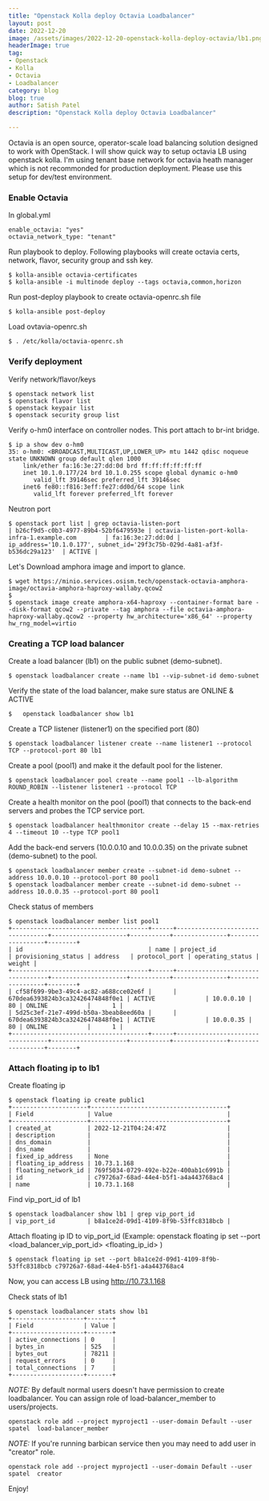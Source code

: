 ```yaml
---
title: "Openstack Kolla deploy Octavia Loadbalancer"
layout: post
date: 2022-12-20
image: /assets/images/2022-12-20-openstack-kolla-deploy-octavia/lb1.png
headerImage: true
tag:
- Openstack
- Kolla
- Octavia
- Loadbalancer
category: blog
blog: true
author: Satish Patel
description: "Openstack Kolla deploy Octavia Loadbalancer"

---
```


Octavia is an open source, operator-scale load balancing solution designed to work with OpenStack. I will show quick way to setup octavia LB using openstack kolla. I'm using tenant base network for octavia heath manager which is not recommonded for production deployment. Please use this setup for dev/test environment. 

### Enable Octavia 

In global.yml 

```
enable_octavia: "yes"
octavia_network_type: "tenant"
```

Run playbook to deploy. Following playbooks will create octavia certs, network, flavor, security group and ssh key.

```
$ kolla-ansible octavia-certificates
$ kolla-ansible -i multinode deploy --tags octavia,common,horizon
```

Run post-deploy playbook to create octavia-openrc.sh file

```
$ kolla-ansible post-deploy 
```

Load ovtavia-openrc.sh

```
$ . /etc/kolla/octavia-openrc.sh
```

### Verify deployment

Verify network/flavor/keys

```
$ openstack network list
$ openstack flavor list
$ openstack keypair list
$ openstack security group list
```

Verify o-hm0 interface on controller nodes. This port attach to br-int bridge.

```
$ ip a show dev o-hm0
35: o-hm0: <BROADCAST,MULTICAST,UP,LOWER_UP> mtu 1442 qdisc noqueue state UNKNOWN group default qlen 1000
    link/ether fa:16:3e:27:dd:0d brd ff:ff:ff:ff:ff:ff
    inet 10.1.0.177/24 brd 10.1.0.255 scope global dynamic o-hm0
       valid_lft 39146sec preferred_lft 39146sec
    inet6 fe80::f816:3eff:fe27:dd0d/64 scope link
       valid_lft forever preferred_lft forever
```

Neutron port 

```
$ openstack port list | grep octavia-listen-port
| b26cf9d5-c0b3-4977-89b4-52bf6479593e | octavia-listen-port-kolla-infra-1.example.com        | fa:16:3e:27:dd:0d | ip_address='10.1.0.177', subnet_id='29f3c75b-029d-4a81-af3f-b536dc29a123'  | ACTIVE |
```

Let's Download amphora image and import to glance.

```
$ wget https://minio.services.osism.tech/openstack-octavia-amphora-image/octavia-amphora-haproxy-wallaby.qcow2
$
$ openstack image create amphora-x64-haproxy --container-format bare --disk-format qcow2 --private --tag amphora --file octavia-amphora-haproxy-wallaby.qcow2 --property hw_architecture='x86_64' --property hw_rng_model=virtio
```

### Creating a TCP load balancer

Create a load balancer (lb1) on the public subnet (demo-subnet).

```
$ openstack loadbalancer create --name lb1 --vip-subnet-id demo-subnet
```

Verify the state of the load balancer, make sure status are ONLINE & ACTIVE

```
$ 	openstack loadbalancer show lb1
```

Create a TCP listener (listener1) on the specified port (80) 

```
$ openstack loadbalancer listener create --name listener1 --protocol TCP --protocol-port 80 lb1
```

Create a pool (pool1) and make it the default pool for the listener.

```
$ openstack loadbalancer pool create --name pool1 --lb-algorithm ROUND_ROBIN --listener listener1 --protocol TCP
```

Create a health monitor on the pool (pool1) that connects to the back-end servers and probes the TCP service port.

```
$ openstack loadbalancer healthmonitor create --delay 15 --max-retries 4 --timeout 10 --type TCP pool1
```

Add the back-end servers (10.0.0.10 and 10.0.0.35) on the private subnet (demo-subnet) to the pool.

```
$ openstack loadbalancer member create --subnet-id demo-subnet --address 10.0.0.10 --protocol-port 80 pool1
$ openstack loadbalancer member create --subnet-id demo-subnet --address 10.0.0.35 --protocol-port 80 pool1
```

Check status of members

```
$ openstack loadbalancer member list pool1
+--------------------------------------+------+----------------------------------+---------------------+-----------+---------------+------------------+--------+
| id                                   | name | project_id                       | provisioning_status | address   | protocol_port | operating_status | weight |
+--------------------------------------+------+----------------------------------+---------------------+-----------+---------------+------------------+--------+
| cf58f699-9be3-49c4-ac82-a688cce02e6f |      | 670dea6393824b3ca32426474848f0e1 | ACTIVE              | 10.0.0.10 |            80 | ONLINE           |      1 |
| 5d25c3ef-21e7-499d-b50a-3beab8eed60a |      | 670dea6393824b3ca32426474848f0e1 | ACTIVE              | 10.0.0.35 |            80 | ONLINE           |      1 |
+--------------------------------------+------+----------------------------------+---------------------+-----------+---------------+------------------+--------+
```

### Attach floating ip to lb1

Create floating ip

```
$ openstack floating ip create public1
+---------------------+--------------------------------------+
| Field               | Value                                |
+---------------------+--------------------------------------+
| created_at          | 2022-12-21T04:24:47Z                 |
| description         |                                      |
| dns_domain          |                                      |
| dns_name            |                                      |
| fixed_ip_address    | None                                 |
| floating_ip_address | 10.73.1.168                          |
| floating_network_id | 769f5034-0729-492e-b22e-400ab1c6991b |
| id                  | c79726a7-68ad-44e4-b5f1-a4a443768ac4 |
| name                | 10.73.1.168                          |
```

Find vip_port_id of lb1

```
$ openstack loadbalancer show lb1 | grep vip_port_id
| vip_port_id         | b8a1ce2d-09d1-4109-8f9b-53ffc8318bcb |
```

Attach floating ip ID to vip_port_id (Example: openstack floating ip set \-\-port <load_balancer_vip_port_id> <floating_ip_id> )

```
$ openstack floating ip set --port b8a1ce2d-09d1-4109-8f9b-53ffc8318bcb c79726a7-68ad-44e4-b5f1-a4a443768ac4
```

Now, you can access LB using http://10.73.1.168

Check stats of lb1

```
$ openstack loadbalancer stats show lb1
+--------------------+-------+
| Field              | Value |
+--------------------+-------+
| active_connections | 0     |
| bytes_in           | 525   |
| bytes_out          | 78211 |
| request_errors     | 0     |
| total_connections  | 7     |
+--------------------+-------+
```

*NOTE:* By default normal users doesn't have permission to create loadbalancer. You can assign role of load-balancer_member to users/projects. 

```
openstack role add --project myproject1 --user-domain Default --user spatel  load-balancer_member
```

*NOTE:* If you're running barbican service then you may need to add user in "creator" role.

```
openstack role add --project myproject1 --user-domain Default --user spatel  creator
```

Enjoy! 
